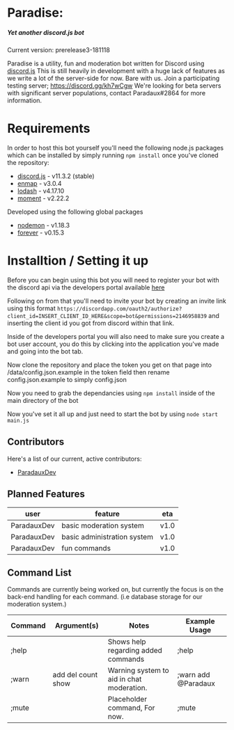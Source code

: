 # Paradise: 
##### Yet another discord.js bot
Current version: prerelease3-181118

Paradise is a utility, fun and moderation bot written for Discord using [discord.js](https://github.com/discordjs/discord.js)
This is still heavily in development with a huge lack of features as we write a lot of the server-side for now. Bare with us. 
Join a participating testing server; https://discord.gg/kh7wCgw We're looking for beta servers with significant server populations,
contact Paradaux#2864 for more information.

# Requirements

In order to host this bot yourself you'll need the following node.js packages which can be installed by simply running `npm install` once you've cloned the repository:

 - [discord.js](https://github.com/discordjs/discord.js) - v11.3.2 (stable)
 -  [enmap](https://github.com/eslachance/enmap) - v3.0.4
 - [lodash](https://github.com/lodash/lodash) - v4.17.10
 - [moment](https://github.com/moment/moment/) - v2.22.2
 
 Developed using the following global packages
- [nodemon](https://github.com/remy/nodemon) - v1.18.3
- [forever](https://github.com/foreverjs/forever) - v0.15.3

# Installtion / Setting it up

Before you can begin using this bot you will need to register your bot with the discord api via the developers portal available [here](https://discordapp.com/developers/applications/me) 

Following on from that you'll need to invite your bot by creating an invite link using this format `https://discordapp.com/oauth2/authorize?client_id=INSERT_CLIENT_ID_HERE&scope=bot&permissions=2146958839` and inserting the client id you got from discord within that link. 

Inside of the developers portal you will also need to make sure you create a bot user account, you do this by clicking into the application you've made and going into the bot tab. 

Now clone the repository and place the token you get on that page into /data/config.json.example in the token field then rename config.json.example to simply config.json 

Now you need to grab the dependancies using `npm install` inside of the main directory of the bot

Now you've set it all up and just need to start the bot by using `node start main.js`

## Contributors 

Here's a list of our current, active contributors:

- [ParadauxDev](https://github.com/ParadauxDevelopment) 


## Planned Features

| user        | feature                     | eta  |
|-------------|-----------------------------|------|
| ParadauxDev | basic moderation system     | v1.0 |
| ParadauxDev | basic administration system | v1.0 |
| ParadauxDev | fun commands                | v1.0 |

## Command List

Commands are currently being worked on, but currently the focus is on the back-end handling for each command. (i.e database storage for our moderation system.)

| Command | Argument(s)        | Notes                                     | Example Usage         |
|---------|--------------------|-------------------------------------------|-----------------------|
| ;help   |                    | Shows help regarding added commands       | ;help                 |
| ;warn   | add del count show | Warning system to aid in chat moderation. | ;warn add @Paradaux   |
| ;mute   |                    | Placeholder command, For now.             | ;mute                 |

